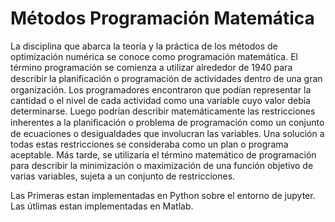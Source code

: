 # Métodos Programación Matemática
La disciplina que abarca la teoría y la práctica de los métodos de optimización numérica se conoce como programación matemática. El término programación se comienza a utilizar alrededor de 1940 para describir la planiﬁcación o programación de actividades dentro de una gran organización. Los programadores encontraron que podían representar la cantidad o el nivel de cada actividad como una variable cuyo valor debía determinarse. Luego podrían describir matemáticamente las restricciones inherentes a la planiﬁcación o problema de programación como un conjunto de ecuaciones o desigualdades que involucran las variables. Una solución a todas estas restricciones se consideraba como un plan o programa aceptable. Más tarde, se utilizaría el término matemático de programación para describir la minimización o maximización de una función objetivo de varias variables, sujeta a un conjunto de restricciones.
 
Las Primeras estan implementadas en Python sobre el entorno de jupyter. Las útlimas estan implementadas en Matlab.
